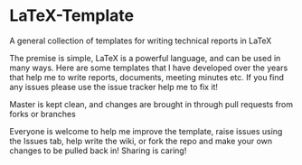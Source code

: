 # LaTeX-Template
A general collection of templates for writing technical reports in LaTeX

The premise is simple, LaTeX is a powerful language, and can be used in many ways.  Here are some templates that I have developed over the years that help me to write reports, documents, meeting minutes etc.  If you find any issues please use the issue tracker help me to fix it!

Master is kept clean, and changes are brought in through pull requests from forks or branches

Everyone is welcome to help me improve the template, raise issues using the Issues tab, help write the wiki, or fork the repo and make your own changes to be pulled back in!  Sharing is caring!
